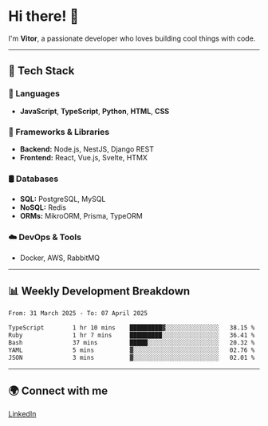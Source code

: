 
# Hi there! 👋

I'm **Vitor**, a passionate developer who loves building cool things with code.

---
## 🔧 Tech Stack

### 📌 Languages
- **JavaScript**, **TypeScript**, **Python**, **HTML**, **CSS**

### 🚀 Frameworks & Libraries
- **Backend:** Node.js, NestJS, Django REST
- **Frontend:** React, Vue.js, Svelte, HTMX

### 🛢️ Databases
- **SQL:** PostgreSQL, MySQL
- **NoSQL:** Redis
- **ORMs:** MikroORM, Prisma, TypeORM

### ☁️ DevOps & Tools
- Docker, AWS, RabbitMQ

---
## 📊 Weekly Development Breakdown

<!--START_SECTION:waka-->

```txt
From: 31 March 2025 - To: 07 April 2025

TypeScript        1 hr 10 mins    █████████▓░░░░░░░░░░░░░░░   38.15 %
Ruby              1 hr 7 mins     █████████░░░░░░░░░░░░░░░░   36.41 %
Bash              37 mins         █████░░░░░░░░░░░░░░░░░░░░   20.32 %
YAML              5 mins          ▓░░░░░░░░░░░░░░░░░░░░░░░░   02.76 %
JSON              3 mins          ▓░░░░░░░░░░░░░░░░░░░░░░░░   02.01 %
```

<!--END_SECTION:waka-->

---
## 🌍 Connect with me
[LinkedIn](https://www.linkedin.com/in/vitorlc)
